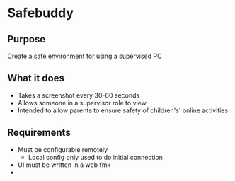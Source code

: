 # Safebuddy

## Purpose
Create a safe environment for using a supervised PC

## What it does
- Takes a screenshot every 30-60 seconds
- Allows someone in a supervisor role to view
- Intended to allow parents to ensure safety of children's' online activities

## Requirements

 - Must be configurable remotely
	 - Local config only used to do initial connection
 - UI must be written in a web fmk
 - 

<!--stackedit_data:
eyJoaXN0b3J5IjpbLTEyODY4MjQ5MDNdfQ==
-->